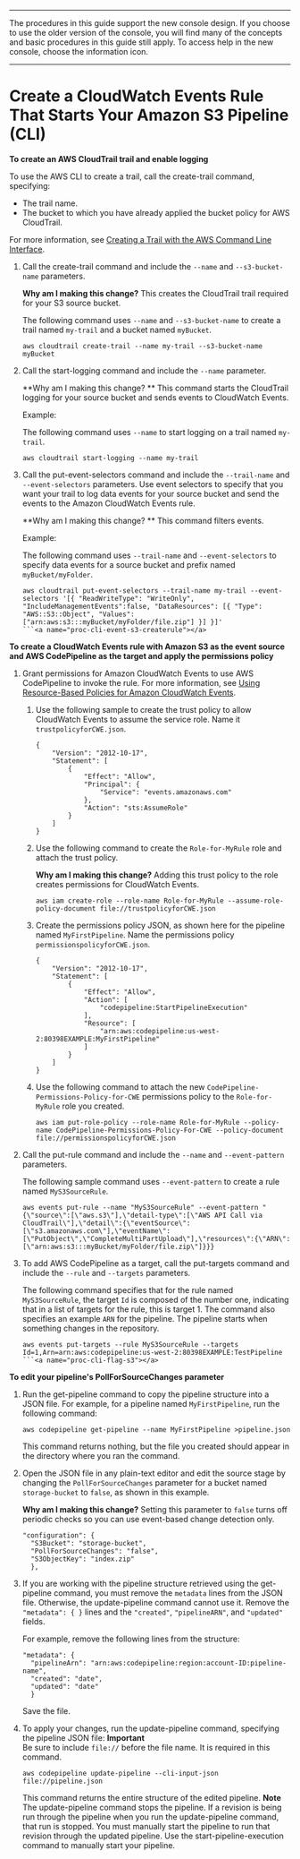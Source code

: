 --------

The procedures in this guide support the new console design\. If you choose to use the older version of the console, you will find many of the concepts and basic procedures in this guide still apply\. To access help in the new console, choose the information icon\.

--------

# Create a CloudWatch Events Rule That Starts Your Amazon S3 Pipeline \(CLI\)<a name="create-cloudtrail-S3-source-cli"></a><a name="proc-cli-event-s3-createtrail"></a>

**To create an AWS CloudTrail trail and enable logging**

To use the AWS CLI to create a trail, call the create\-trail command, specifying:
+ The trail name\.
+ The bucket to which you have already applied the bucket policy for AWS CloudTrail\.

For more information, see [Creating a Trail with the AWS Command Line Interface](https://docs.aws.amazon.com/awscloudtrail/latest/userguide/cloudtrail-create-and-update-a-trail-by-using-the-aws-cli.html)\.

1. Call the create\-trail command and include the `--name` and `--s3-bucket-name` parameters\.

   **Why am I making this change?** This creates the CloudTrail trail required for your S3 source bucket\.

   The following command uses `--name` and `--s3-bucket-name` to create a trail named `my-trail` and a bucket named `myBucket`\.

   ```
   aws cloudtrail create-trail --name my-trail --s3-bucket-name myBucket
   ```

1. Call the start\-logging command and include the `--name` parameter\.

   **Why am I making this change? ** This command starts the CloudTrail logging for your source bucket and sends events to CloudWatch Events\.

   Example:

   The following command uses `--name` to start logging on a trail named `my-trail`\.

   ```
   aws cloudtrail start-logging --name my-trail
   ```

1. Call the put\-event\-selectors command and include the `--trail-name` and `--event-selectors` parameters\. Use event selectors to specify that you want your trail to log data events for your source bucket and send the events to the Amazon CloudWatch Events rule\.

   **Why am I making this change? ** This command filters events\.

   Example:

   The following command uses `--trail-name` and `--event-selectors` to specify data events for a source bucket and prefix named `myBucket/myFolder`\.

   ```
   aws cloudtrail put-event-selectors --trail-name my-trail --event-selectors '[{ "ReadWriteType": "WriteOnly", "IncludeManagementEvents":false, "DataResources": [{ "Type": "AWS::S3::Object", "Values": ["arn:aws:s3:::myBucket/myFolder/file.zip"] }] }]'
   ```<a name="proc-cli-event-s3-createrule"></a>

**To create a CloudWatch Events rule with Amazon S3 as the event source and AWS CodePipeline as the target and apply the permissions policy**

1. Grant permissions for Amazon CloudWatch Events to use AWS CodePipeline to invoke the rule\. For more information, see [Using Resource\-Based Policies for Amazon CloudWatch Events](http://docs.aws.amazon.com/AmazonCloudWatch/latest/events/resource-based-policies-cwe.html)\.

   1. Use the following sample to create the trust policy to allow CloudWatch Events to assume the service role\. Name it `trustpolicyforCWE.json`\.

      ```
      {
          "Version": "2012-10-17",
          "Statement": [
              {
                  "Effect": "Allow",
                  "Principal": {
                      "Service": "events.amazonaws.com"
                  },
                  "Action": "sts:AssumeRole"
              }
          ]
      }
      ```

   1. Use the following command to create the `Role-for-MyRule` role and attach the trust policy\.

      **Why am I making this change?** Adding this trust policy to the role creates permissions for CloudWatch Events\.

      ```
      aws iam create-role --role-name Role-for-MyRule --assume-role-policy-document file://trustpolicyforCWE.json
      ```

   1. Create the permissions policy JSON, as shown here for the pipeline named `MyFirstPipeline`\. Name the permissions policy `permissionspolicyforCWE.json`\.

      ```
      {
          "Version": "2012-10-17",
          "Statement": [
              {
                  "Effect": "Allow",
                  "Action": [
                      "codepipeline:StartPipelineExecution"
                  ],
                  "Resource": [
                      "arn:aws:codepipeline:us-west-2:80398EXAMPLE:MyFirstPipeline"
                  ]
              }
          ]
      }
      ```

   1. Use the following command to attach the new `CodePipeline-Permissions-Policy-for-CWE` permissions policy to the `Role-for-MyRule` role you created\.

      ```
      aws iam put-role-policy --role-name Role-for-MyRule --policy-name CodePipeline-Permissions-Policy-For-CWE --policy-document file://permissionspolicyforCWE.json
      ```

1. Call the put\-rule command and include the `--name` and `--event-pattern` parameters\.

   The following sample command uses `--event-pattern` to create a rule named `MyS3SourceRule`\.

   ```
   aws events put-rule --name "MyS3SourceRule" --event-pattern "{\"source\":[\"aws.s3\"],\"detail-type\":[\"AWS API Call via CloudTrail\"],\"detail\":{\"eventSource\":[\"s3.amazonaws.com\"],\"eventName\":[\"PutObject\",\"CompleteMultiPartUpload\"],\"resources\":{\"ARN\":[\"arn:aws:s3:::myBucket/myFolder/file.zip\"]}}}
   ```

1. To add AWS CodePipeline as a target, call the put\-targets command and include the `--rule` and `--targets` parameters\.

   The following command specifies that for the rule named `MyS3SourceRule`, the target `Id` is composed of the number one, indicating that in a list of targets for the rule, this is target 1\. The command also specifies an example `ARN` for the pipeline\. The pipeline starts when something changes in the repository\.

   ```
   aws events put-targets --rule MyS3SourceRule --targets Id=1,Arn=arn:aws:codepipeline:us-west-2:80398EXAMPLE:TestPipeline
   ```<a name="proc-cli-flag-s3"></a>

**To edit your pipeline's PollForSourceChanges parameter**

1. Run the get\-pipeline command to copy the pipeline structure into a JSON file\. For example, for a pipeline named `MyFirstPipeline`, run the following command: 

   ```
   aws codepipeline get-pipeline --name MyFirstPipeline >pipeline.json
   ```

   This command returns nothing, but the file you created should appear in the directory where you ran the command\.

1. Open the JSON file in any plain\-text editor and edit the source stage by changing the `PollForSourceChanges` parameter for a bucket named `storage-bucket` to `false`, as shown in this example\.

   **Why am I making this change?** Setting this parameter to `false` turns off periodic checks so you can use event\-based change detection only\.

   ```
   "configuration": {
     "S3Bucket": "storage-bucket",
     "PollForSourceChanges": "false",
     "S3ObjectKey": "index.zip"
     },
   ```

1. If you are working with the pipeline structure retrieved using the get\-pipeline command, you must remove the `metadata` lines from the JSON file\. Otherwise, the update\-pipeline command cannot use it\. Remove the `"metadata": { }` lines and the `"created"`, `"pipelineARN"`, and `"updated"` fields\.

   For example, remove the following lines from the structure:

   ```
   "metadata": {  
     "pipelineArn": "arn:aws:codepipeline:region:account-ID:pipeline-name",
     "created": "date",
     "updated": "date"
     }
   ```

   Save the file\.

1. To apply your changes, run the update\-pipeline command, specifying the pipeline JSON file:
**Important**  
Be sure to include `file://` before the file name\. It is required in this command\.

   ```
   aws codepipeline update-pipeline --cli-input-json file://pipeline.json
   ```

   This command returns the entire structure of the edited pipeline\.
**Note**  
The update\-pipeline command stops the pipeline\. If a revision is being run through the pipeline when you run the update\-pipeline command, that run is stopped\. You must manually start the pipeline to run that revision through the updated pipeline\. Use the start\-pipeline\-execution command to manually start your pipeline\.